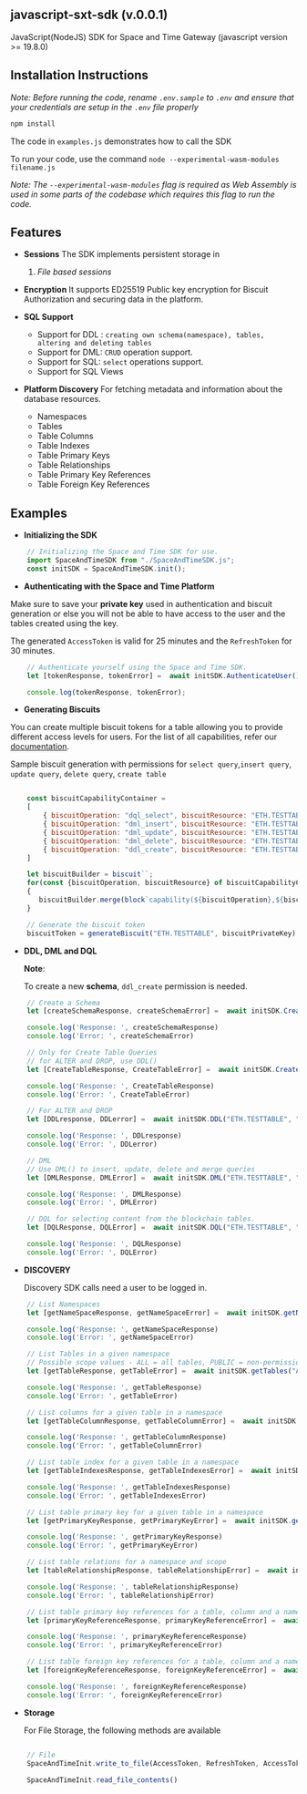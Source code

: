 
## javascript-sxt-sdk (v.0.0.1)

JavaScript(NodeJS) SDK for Space and Time Gateway (javascript version >= 19.8.0)

## Installation Instructions

_Note: Before running the code, rename `.env.sample` to `.env` and ensure that your credentials are setup in the `.env` file properly_

```sh
npm install
```

The code in ``examples.js`` demonstrates how to call the SDK

To run your code, use the command ``node --experimental-wasm-modules filename.js``

_Note: The ``--experimental-wasm-modules`` flag is required as Web Assembly is used in some parts of the codebase 
       which requires this flag to run the code._

## Features

- **Sessions**
The SDK implements persistent storage in 
	1. _File based sessions_

- **Encryption**
It supports ED25519 Public key encryption for Biscuit Authorization and securing data in the platform.

-  **SQL Support**
	- Support for DDL : ```creating own schema(namespace), tables, altering and deleting tables```
	- Support for DML: ```CRUD``` operation support.
	- Support for SQL: ```select``` operations support.
	- Support for SQL Views

- **Platform Discovery**
 For fetching metadata and information about the database resources.
	 - Namespaces
	 - Tables
	 - Table Columns
	 - Table Indexes
	 - Table Primary Keys
	 - Table Relationships
	 - Table Primary Key References
	 - Table Foreign Key References


## Examples

 - **Initializing the SDK**
```js
	// Initializing the Space and Time SDK for use.
	import SpaceAndTimeSDK from "./SpaceAndTimeSDK.js";
	const initSDK = SpaceAndTimeSDK.init();
```

- **Authenticating with the Space and Time Platform**

Make sure to save your **private key** used in authentication and biscuit generation or else you will not be able to have access to the user and the tables created using the key.

The generated ``AccessToken`` is valid for 25 minutes and the ``RefreshToken`` for 30 minutes.

```js
	// Authenticate yourself using the Space and Time SDK.
	let [tokenResponse, tokenError] =  await initSDK.AuthenticateUser();

	console.log(tokenResponse, tokenError);
```
- **Generating Biscuits**

You can create multiple biscuit tokens for a table allowing you to provide different access levels for users. For the list of all capabilities, refer our [documentation](https://docs.spaceandtime.io/docs/biscuit-authorization).

Sample biscuit generation with permissions for `select query`,`insert query`, `update query`, `delete query`, `create table`

```js

	const biscuitCapabilityContainer = 
	[
		{ biscuitOperation: "dql_select", biscuitResource: "ETH.TESTTABLE" },
		{ biscuitOperation: "dml_insert", biscuitResource: "ETH.TESTTABLE" }, 
		{ biscuitOperation: "dml_update", biscuitResource: "ETH.TESTTABLE" },
		{ biscuitOperation: "dml_delete", biscuitResource: "ETH.TESTTABLE" },
		{ biscuitOperation: "ddl_create", biscuitResource: "ETH.TESTTABLE" },  
	]

	let biscuitBuilder = biscuit``;
	for(const {biscuitOperation, biscuitResource} of biscuitCapabilityContainer) 
	{
	   biscuitBuilder.merge(block`capability(${biscuitOperation},${biscuitResource});`);
	}

	// Generate the biscuit token
	biscuitToken = generateBiscuit("ETH.TESTTABLE", biscuitPrivateKey)
```

- **DDL, DML and DQL**

	**Note**: 

	To create a new **schema**, ``ddl_create`` permission is needed.

```js
	// Create a Schema
	let [createSchemaResponse, createSchemaError] =  await initSDK.CreateSchema("CREATE SCHEMA ETH");

	console.log('Response: ', createSchemaResponse)
	console.log('Error: ', createSchemaError)

	// Only for Create Table Queries
	// for ALTER and DROP, use DDL()
	let [CreateTableResponse, CreateTableError] =  await initSDK.CreateTable("ETH.TESTTABLE", "CREATE TABLE ETH.TESTTABLE(id INT PRIMARY KEY, test VARCHAR)", "permissioned", publickey, biscuit);

	console.log('Response: ', CreateTableResponse)
	console.log('Error: ', CreateTableError)

	// For ALTER and DROP
	let [DDLresponse, DDLerror] =  await initSDK.DDL("ETH.TESTTABLE", "ALTER TABLE ETH.TESTTABLE ADD TEST2 VARCHAR", biscuit);

	console.log('Response: ', DDLresponse)
	console.log('Error: ', DDLerror)

	// DML 
	// Use DML() to insert, update, delete and merge queries
	let [DMLResponse, DMLError] =  await initSDK.DML("ETH.TESTTABLE", "INSERT INTO ETH.TESTTABLE VALUES(5, 'X5')", biscuit);

	console.log('Response: ', DMLResponse)
	console.log('Error: ', DMLError)

	// DQL for selecting content from the blockchain tables.
	let [DQLResponse, DQLError] =  await initSDK.DQL("ETH.TESTTABLE", "SELECT * FROM ETH.TESTTABLE", biscuit);

	console.log('Response: ', DQLResponse)
	console.log('Error: ', DQLError)
```

- **DISCOVERY**

	Discovery SDK calls need a user to be logged in.

```js
	// List Namespaces
	let [getNameSpaceResponse, getNameSpaceError] =  await initSDK.getNameSpaces();

	console.log('Response: ', getNameSpaceResponse)
	console.log('Error: ', getNameSpaceError)

	// List Tables in a given namespace
	// Possible scope values - ALL = all tables, PUBLIC = non-permissioned tables, PRIVATE = tables created by a requesting user
	let [getTableResponse, getTableError] =  await initSDK.getTables("ALL","ETH");

	console.log('Response: ', getTableResponse)
	console.log('Error: ', getTableError)

	// List columns for a given table in a namespace
	let [getTableColumnResponse, getTableColumnError] =  await initSDK.getTableColumns("ETH","TESTTABLE");

	console.log('Response: ', getTableColumnResponse)
	console.log('Error: ', getTableColumnError)

	// List table index for a given table in a namespace
	let [getTableIndexesResponse, getTableIndexesError] =  await initSDK.getTableIndexes("ETH","TESTTABLE");

	console.log('Response: ', getTableIndexesResponse)
	console.log('Error: ', getTableIndexesError)

	// List table primary key for a given table in a namespace
	let [getPrimaryKeyResponse, getPrimaryKeyError] =  await initSDK.getPrimaryKeys("ETH", "TESTTABLE");

	console.log('Response: ', getPrimaryKeyResponse)
	console.log('Error: ', getPrimaryKeyError)

	// List table relations for a namespace and scope
	let [tableRelationshipResponse, tableRelationshipError] =  await initSDK.getTableRelationships("ETH", "PRIVATE");

	console.log('Response: ', tableRelationshipResponse)
	console.log('Error: ', tableRelationshipError)

	// List table primary key references for a table, column and a namespace
	let [primaryKeyReferenceResponse, primaryKeyReferenceError] =  await initSDK.getPrimaryKeyReferences("ETH", "TESTTABLE", "TEST");

	console.log('Response: ', primaryKeyReferenceResponse)
	console.log('Error: ', primaryKeyReferenceError)

	// List table foreign key references for a table, column and a namespace
	let [foreignKeyReferenceResponse, foreignKeyReferenceError] =  await initSDK.getForeignKeyReferences("ETH", "TESTTABLE", "TEST");

	console.log('Response: ', foreignKeyReferenceResponse)
	console.log('Error: ', foreignKeyReferenceError)
```

-   **Storage**

    For File Storage, the following methods are available
    
```js

    // File
    SpaceAndTimeInit.write_to_file(AccessToken, RefreshToken, AccessTokenExpires, RefreshTokenExpires)
   
    SpaceAndTimeInit.read_file_contents()
```
